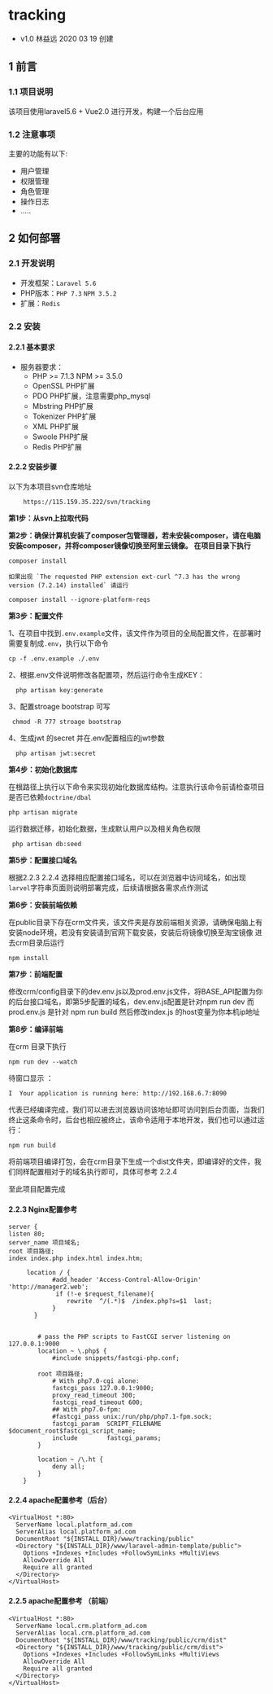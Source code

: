 # tracking

- v1.0 林益远 2020 03 19 创建

## 1 前言
### 1.1 项目说明
该项目使用laravel5.6 + Vue2.0 进行开发，构建一个后台应用

### 1.2 注意事项
主要的功能有以下:

- 用户管理
- 权限管理
- 角色管理
- 操作日志
- .....


## 2 如何部署
### 2.1 开发说明
- 开发框架：`Laravel 5.6` 
- PHP版本：`PHP 7.3` `NPM 3.5.2`
- 扩展：`Redis`

### 2.2 安装
#### 2.2.1 基本要求
- 服务器要求：
	- PHP >= 7.1.3
	  NPM >= 3.5.0
	- OpenSSL PHP扩展
	- PDO PHP扩展，注意需要php_mysql
	- Mbstring PHP扩展
	- Tokenizer PHP扩展
	- XML PHP扩展
	- Swoole PHP扩展
	- Redis PHP扩展



#### 2.2.2 安装步骤
以下为本项目svn仓库地址

		https://115.159.35.222/svn/tracking
	

**第1步：从svn上拉取代码**


**第2步：确保计算机安装了composer包管理器，若未安装composer，请在电脑安装composer，并将composer镜像切换至阿里云镜像。 在项目目录下执行**
	
	composer install

	如果出现 `The requested PHP extension ext-curl ^7.3 has the wrong version (7.2.14) installed` 请运行

	composer install --ignore-platform-reqs
	


**第3步：配置文件**

1、在项目中找到`.env.example`文件，该文件作为项目的全局配置文件，在部署时需要复制成`.env`，执行以下命令

	cp -f .env.example ./.env
2、根据.env文件说明修改各配置项，然后运行命令生成KEY：

	  php artisan key:generate

3、配置stroage bootstrap 可写

	 chmod -R 777 stroage bootstrap

4、生成jwt 的secret 并在.env配置相应的jwt参数

	  php artisan jwt:secret


**第4步：初始化数据库**

在根路径上执行以下命令来实现初始化数据库结构。注意执行该命令前请检查项目是否已依赖`doctrine/dbal`

	php artisan migrate

运行数据迁移，初始化数据，生成默认用户以及相关角色权限

	 php artisan db:seed

**第5步：配置接口域名**

根据2.2.3 2.2.4 选择相应配置接口域名，可以在浏览器中访问域名，如出现`larvel`字符串页面则说明部署完成，后续请根据各需求点作测试


**第6步：安装前端依赖**

在public目录下存在crm文件夹，该文件夹是存放前端相关资源，请确保电脑上有安装node环境，若没有安装请到官网下载安装，安装后将镜像切换至淘宝镜像 进去crm目录后运行

	npm install

**第7步：前端配置**

修改crm/config目录下的dev.env.js以及prod.env.js文件，将BASE_API配置为你的后台接口域名，即第5步配置的域名，dev.env.js配置是针对npm run dev 而prod.env.js 是针对 npm run build
然后修改index.js 的host变量为你本机ip地址

**第8步：编译前端**

在crm 目录下执行
	
	npm run dev --watch

待窗口显示 ：

	I  Your application is running here: http://192.168.6.7:8090

代表已经编译完成，我们可以进去浏览器访问该地址即可访问到后台页面，当我们终止这条命令时，后台也相应被终止，该命令适用于本地开发，我们也可以通过运行：

	npm run build

将前端项目编译打包，会在crm目录下生成一个dist文件夹，即编译好的文件，我们同样配置相对于的域名执行即可，具体可参考  2.2.4

至此项目配置完成


#### 2.2.3 Nginx配置参考
	
	server {
    listen 80;
    server_name 项目域名;
    root 项目路径;
    index index.php index.html index.htm;
    
		 location / {
		        #add_header 'Access-Control-Allow-Origin' 'http://manager2.web';
		         if (!-e $request_filename){
		            rewrite  ^/(.*)$  /index.php?s=$1  last;
		        }
		   }


		    # pass the PHP scripts to FastCGI server listening on 127.0.0.1:9000
		    location ~ \.php$ {
		        #include snippets/fastcgi-php.conf;

			root 项目路径;
		 		# With php7.0-cgi alone:
		 		fastcgi_pass 127.0.0.1:9000;
				proxy_read_timeout 300;
				fastcgi_read_timeout 600;
				## With php7.0-fpm:
				#fastcgi_pass unix:/run/php/php7.1-fpm.sock;
				fastcgi_param  SCRIPT_FILENAME  $document_root$fastcgi_script_name;
			    include        fastcgi_params;
		    }

		    location ~ /\.ht {
		        deny all;
		    }
		}

#### 2.2.4 apache配置参考（后台）

	<VirtualHost *:80>
	  ServerName local.platform_ad.com
	  ServerAlias local.platform_ad.com
	  DocumentRoot "${INSTALL_DIR}/www/tracking/public"
	  <Directory "${INSTALL_DIR}/www/laravel-admin-template/public">
	    Options +Indexes +Includes +FollowSymLinks +MultiViews
	    AllowOverride All
	    Require all granted
	  </Directory>
	</VirtualHost>

#### 2.2.5 apache配置参考 （前端）

	<VirtualHost *:80>
	  ServerName local.crm.platform_ad.com
	  ServerAlias local.crm.platform_ad.com
	  DocumentRoot "${INSTALL_DIR}/www/tracking/public/crm/dist"
	  <Directory "${INSTALL_DIR}/www/tracking/public/crm/dist">
	    Options +Indexes +Includes +FollowSymLinks +MultiViews
	    AllowOverride All
	    Require all granted
	  </Directory>
	</VirtualHost>